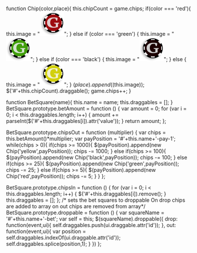 
function Chip(color,place){
  this.chipCount = game.chips;
  if(color === 'red'){
    this.image = "<img src ='chips/red-chip.png' value=5 id="+this.chipCount+" class = 'chip'/>";
  } else if (color === 'green') {
    this.image = "<img src ='chips/green-chip.png' value=25 id="+this.chipCount+" class = 'chip'/>";
  } else if (color === 'black') {
    this.image = "<img src ='chips/black-chip.png' value= 100 id="+this.chipCount+" class = 'chip'/>";
  } else {
    this.image = "<img src ='chips/yellow-chip.png' value = 1000 id="+this.chipCount+" class = 'chip'/>";
  }
  $(place).append($(this.image));
  $('#'+this.chipCount).draggable();
  game.chips++;
}

function BetSquare(name){
  this.name = name;
  this.draggables = [];
}
BetSquare.prototype.betAmount = function () {
 var amount = 0;
 for (var i = 0; i < this.draggables.length; i++) {
   amount += parseInt($('#'+this.draggables[i]).attr('value'));
 }
 return amount;
};

BetSquare.prototype.chipsOut = function (multiplier) {
  var chips = this.betAmount()*multiplier;
  var payPosition = '#'+this.name+'-pay-1';
  while(chips > 0){
    if(chips >= 1000){
      $(payPosition).append(new Chip('yellow',payPosition));
      chips -= 1000;
    } else if(chips >= 100){
      $(payPosition).append(new Chip('black',payPosition));
      chips -= 100;
    } else if(chips >= 25){
      $(payPosition).append(new Chip('green',payPosition));
      chips -= 25;
    } else if(chips >= 5){
      $(payPosition).append(new Chip('red',payPosition));
      chips -= 5;
    }
  }
};

BetSquare.prototype.chipsIn = function () {
  for (var i = 0; i < this.draggables.length; i++) {
    $('#'+this.draggables[i]).remove();
  }
  this.draggables = [];
};
/* sets the bet squares to droppable On drop chips are added to array
on out chips are removed from array*/
BetSquare.prototype.droppable = function () {
  var squareName = '#'+this.name+'-bet';
  var self = this;
  $(squareName).droppable({
    drop: function(event,ui){
        self.draggables.push(ui.draggable.attr('id'));
    },
    out: function(event,ui){
        var position = self.draggables.indexOf(ui.draggable.attr('id'));
        self.draggables.splice(position,1);
    }
  })
};
